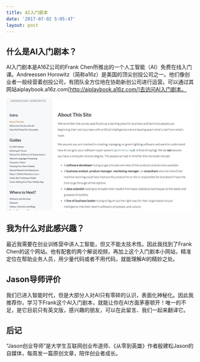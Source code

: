 ```yaml
---
title: AI入门剧本
date: '2017-07-02 5:05:47'
layout: post
---
```


## 什么是AI入门剧本？

AI入门剧本是A16Z公司的Frank Chen所推出的一个人工智能（AI）免费在线入门课。Andreessen Horowitz（简称a16z）是美国的顶尖创投公司之一。他们像创业者一般经营着创投公司，有团队全方位地在协助新创公司进行运营。可以通过其网站aiplaybook.a16z.com[http://aiplaybook.a16z.com/]去访问AI入门剧本。

![aiplaybook](/assets/aiplaybook.png)

## 我为什么对此感兴趣？

最近我需要在创业训练营中讲人工智能，但又不能太技术性。因此我找到了Frank Chen的这个网站。他有配套的两个解说视频，再加上这个入门剧本小网站，精准定位在帮助业务人员，用少量代码或者不用代码，就能理解AI的精妙之处。

## Jason导师评价

我们已进入智能时代，但是大部分人对AI只有零碎的认识，表面化神秘化。因此我推荐你，学习下Frank这个AI入门剧本，就能让你在AI方面茅塞顿开！唯一的不足，是它目前只有英文版，感兴趣的朋友，可以在此留言、我们一起来翻译它。

## 后记

“Jason创业导师”是大学生互联网创业布道师、《从零到英雄》作者殷建松Jason的自媒体，每周发一篇原创文章，陪伴创业者成长。
